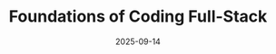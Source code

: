 ---
title: "Foundations of Coding Full-Stack"
title_es: "Fundamentos de Codificación Full-Stack"
issuer: "Microsoft"
issuer_es: "Microsoft"
date: "2025-09-14"
category: "Software Development"
category_es: "Desarrollo de Software"
type: "certification"
type_es: "certificación"
credential_id: "DK34GOHHLF7K"
credential_url: "https://www.coursera.org/account/accomplishments/verify/DK34GOHHLF7K"
pdf_url: "/certificates/pdf/Microsoft_Foundations_of_Coding_Full-Stack.pdf"
image: "/certificates/img/Microsoft_Foundations_of_Coding_Full-Stack.webp"
description: "This foundational course, offered by Microsoft, is designed to build the core programming logic necessary for both **front-end** and **back-end** development. It emphasizes **computational thinking**, the application of **algorithms**, and structured **program development** using **C#**. The course is essential for understanding the underlying principles that govern **full-stack web development**, including version control with **Git** and **GitHub**."
description_es: "Este curso fundamental, ofrecido por Microsoft, está diseñado para construir la lógica de programación central necesaria tanto para el desarrollo **front-end** como **back-end**. Enfatiza el **pensamiento computacional**, la aplicación de **algoritmos** y el **desarrollo de programas** estructurado utilizando **C#**. El curso es esencial para comprender los principios subyacentes que rigen el **desarrollo web full-stack**, incluido el control de versiones con **Git** y **GitHub**."
skills: ["Computational Thinking","Algorithms","Computer Programming","Programming Principles","Program Development","Pseudocode","C# (Programming Language)","Full-Stack Web Development","Back-End Web Development","Version Control","Git (Version Control System)","GitHub"]
featured: true
duration: "Approx. 8 Weeks"
duration_es: "Aprox. 8 Semanas"
study_hours: "39 hours"
study_hours_es: "39 horas"
content_covered: [
  "Core computational thinking concepts for effective problem analysis and solution design.",
  "Development and implementation of fundamental algorithms and data structures.",
  "Basic to intermediate programming in C#, covering control flow, data types, and functions.",
  "Planning programs using pseudocode and applying programming principles to real-world scenarios.",
  "Introduction to the full-stack development environment and managing code with Git/GitHub."
]
content_covered_es: [
  "Conceptos centrales del pensamiento computacional para el análisis eficaz de problemas y el diseño de soluciones.",
  "Desarrollo e implementación de algoritmos y estructuras de datos fundamentales.",
  "Programación básica a intermedia en C#, cubriendo flujo de control, tipos de datos y funciones.",
  "Planificación de programas utilizando pseudocódigo y aplicación de principios de programación a escenarios reales.",
  "Introducción al entorno de desarrollo full-stack y gestión de código con Git/GitHub."
]
learning_outcomes: [
  "Apply computational thinking to solve programming challenges relevant to full-stack development.",
  "Write efficient and clean code using C# to implement algorithms and basic program logic.",
  "Understand the foundational programming concepts shared across front-end and back-end roles.",
  "Utilize Git and GitHub for version control and collaboration on coding projects.",
  "Develop a solid base for transitioning into specialized full-stack technologies."
]
learning_outcomes_es: [
  "Aplicar el pensamiento computacional para resolver desafíos de programación relevantes para el desarrollo full-stack.",
  "Escribir código eficiente y limpio usando C# para implementar algoritmos y lógica de programa básica.",
  "Comprender los conceptos fundamentales de programación compartidos en roles front-end y back-end.",
  "Utilizar Git y GitHub para el control de versiones y la colaboración en proyectos de codificación.",
  "Desarrollar una base sólida para la transición a tecnologías full-stack especializadas."
]
---